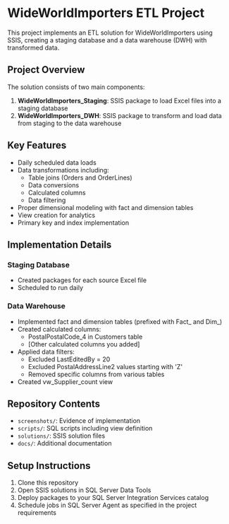 # WideWorldImporters ETL Project

This project implements an ETL solution for WideWorldImporters using SSIS, creating a staging database and a data warehouse (DWH) with transformed data.

## Project Overview

The solution consists of two main components:
1. **WideWorldImporters_Staging**: SSIS package to load Excel files into a staging database
2. **WideWorldImporters_DWH**: SSIS package to transform and load data from staging to the data warehouse

## Key Features

- Daily scheduled data loads
- Data transformations including:
  - Table joins (Orders and OrderLines)
  - Data conversions
  - Calculated columns
  - Data filtering
- Proper dimensional modeling with fact and dimension tables
- View creation for analytics
- Primary key and index implementation

## Implementation Details

### Staging Database
- Created packages for each source Excel file
- Scheduled to run daily

### Data Warehouse
- Implemented fact and dimension tables (prefixed with Fact_ and Dim_)
- Created calculated columns:
  - PostalPostalCode_4 in Customers table
  - [Other calculated columns you added]
- Applied data filters:
  - Excluded LastEditedBy = 20
  - Excluded PostalAddressLine2 values starting with 'Z'
  - Removed specific columns from various tables
- Created vw_Supplier_count view

## Repository Contents

- `screenshots/`: Evidence of implementation
- `scripts/`: SQL scripts including view definition
- `solutions/`: SSIS solution files
- `docs/`: Additional documentation

## Setup Instructions

1. Clone this repository
2. Open SSIS solutions in SQL Server Data Tools
3. Deploy packages to your SQL Server Integration Services catalog
4. Schedule jobs in SQL Server Agent as specified in the project requirements
